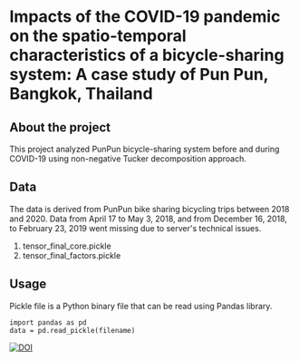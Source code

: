 # Impacts of the COVID-19 pandemic on the spatio-temporal characteristics of a bicycle-sharing system: A case study of Pun Pun, Bangkok, Thailand
## About the project
This project analyzed PunPun bicycle-sharing system before and during COVID-19 using non-negative Tucker decomposition approach. 

## Data
The data is derived from PunPun bike sharing bicycling trips between 2018 and 2020. Data from April 17 to May 3, 2018, and from December 16, 2018, to February 23, 2019 went missing due to server's technical issues.
1. tensor_final_core.pickle
2. tensor_final_factors.pickle

## Usage
Pickle file is a Python binary file that can be read using Pandas library.
```
import pandas as pd
data = pd.read_pickle(filename)
```
[![DOI](https://zenodo.org/badge/505707457.svg)](https://zenodo.org/badge/latestdoi/505707457)
